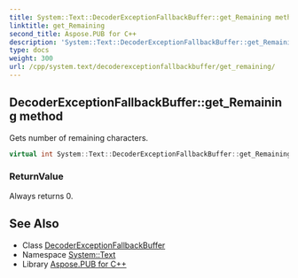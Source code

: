 ```yaml
---
title: System::Text::DecoderExceptionFallbackBuffer::get_Remaining method
linktitle: get_Remaining
second_title: Aspose.PUB for C++
description: 'System::Text::DecoderExceptionFallbackBuffer::get_Remaining method. Gets number of remaining characters in C++.'
type: docs
weight: 300
url: /cpp/system.text/decoderexceptionfallbackbuffer/get_remaining/
---
```

## DecoderExceptionFallbackBuffer::get_Remaining method


Gets number of remaining characters.

```cpp
virtual int System::Text::DecoderExceptionFallbackBuffer::get_Remaining() const override
```


### ReturnValue

Always returns 0.

## See Also

* Class [DecoderExceptionFallbackBuffer](../)
* Namespace [System::Text](../../)
* Library [Aspose.PUB for C++](../../../)
